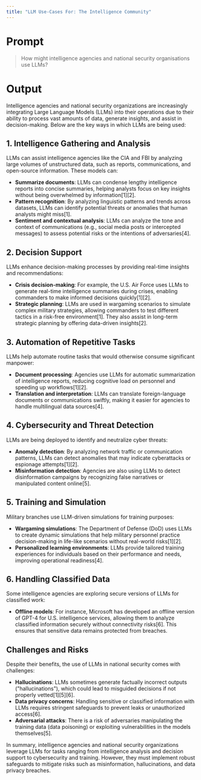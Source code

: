 ```yaml
---
title: "LLM Use-Cases For: The Intelligence Community"
---
```


# Prompt

> How might intelligence agencies and national security organisations use LLMs?

# Output

Intelligence agencies and national security organizations are increasingly integrating Large Language Models (LLMs) into their operations due to their ability to process vast amounts of data, generate insights, and assist in decision-making. Below are the key ways in which LLMs are being used:

## **1. Intelligence Gathering and Analysis**
LLMs can assist intelligence agencies like the CIA and FBI by analyzing large volumes of unstructured data, such as reports, communications, and open-source information. These models can:
- **Summarize documents**: LLMs can condense lengthy intelligence reports into concise summaries, helping analysts focus on key insights without being overwhelmed by information[1][2].
- **Pattern recognition**: By analyzing linguistic patterns and trends across datasets, LLMs can identify potential threats or anomalies that human analysts might miss[1].
- **Sentiment and contextual analysis**: LLMs can analyze the tone and context of communications (e.g., social media posts or intercepted messages) to assess potential risks or the intentions of adversaries[4].

## **2. Decision Support**
LLMs enhance decision-making processes by providing real-time insights and recommendations:
- **Crisis decision-making**: For example, the U.S. Air Force uses LLMs to generate real-time intelligence summaries during crises, enabling commanders to make informed decisions quickly[1][2].
- **Strategic planning**: LLMs are used in wargaming scenarios to simulate complex military strategies, allowing commanders to test different tactics in a risk-free environment[1]. They also assist in long-term strategic planning by offering data-driven insights[2].

## **3. Automation of Repetitive Tasks**
LLMs help automate routine tasks that would otherwise consume significant manpower:
- **Document processing**: Agencies use LLMs for automatic summarization of intelligence reports, reducing cognitive load on personnel and speeding up workflows[1][2].
- **Translation and interpretation**: LLMs can translate foreign-language documents or communications swiftly, making it easier for agencies to handle multilingual data sources[4].

## **4. Cybersecurity and Threat Detection**
LLMs are being deployed to identify and neutralize cyber threats:
- **Anomaly detection**: By analyzing network traffic or communication patterns, LLMs can detect anomalies that may indicate cyberattacks or espionage attempts[1][2].
- **Misinformation detection**: Agencies are also using LLMs to detect disinformation campaigns by recognizing false narratives or manipulated content online[5].

## **5. Training and Simulation**
Military branches use LLM-driven simulations for training purposes:
- **Wargaming simulations**: The Department of Defense (DoD) uses LLMs to create dynamic simulations that help military personnel practice decision-making in life-like scenarios without real-world risks[1][2].
- **Personalized learning environments**: LLMs provide tailored training experiences for individuals based on their performance and needs, improving operational readiness[4].

## **6. Handling Classified Data**
Some intelligence agencies are exploring secure versions of LLMs for classified work:
- **Offline models**: For instance, Microsoft has developed an offline version of GPT-4 for U.S. intelligence services, allowing them to analyze classified information securely without connectivity risks[6]. This ensures that sensitive data remains protected from breaches.
  
## **Challenges and Risks**
Despite their benefits, the use of LLMs in national security comes with challenges:
- **Hallucinations**: LLMs sometimes generate factually incorrect outputs ("hallucinations"), which could lead to misguided decisions if not properly vetted[1][5][6].
- **Data privacy concerns**: Handling sensitive or classified information with LLMs requires stringent safeguards to prevent leaks or unauthorized access[6].
- **Adversarial attacks**: There is a risk of adversaries manipulating the training data (data poisoning) or exploiting vulnerabilities in the models themselves[5].

In summary, intelligence agencies and national security organizations leverage LLMs for tasks ranging from intelligence analysis and decision support to cybersecurity and training. However, they must implement robust safeguards to mitigate risks such as misinformation, hallucinations, and data privacy breaches.

 